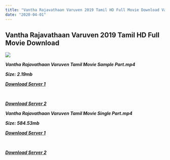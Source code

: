 ```yaml
---
title: "Vantha Rajavathaan Varuven 2019 Tamil HD Full Movie Download Vantha Rajavathaan Varuven Tamil HD Movie Download"
date: "2020-04-01"
---
```


## Vantha Rajavathaan Varuven 2019 Tamil HD Full Movie Download

![](https://images.moviebuff.com/482483c4-d167-43c4-bec3-0fe704dff7e1?w=1000)

**_Vantha Rajavathaan Varuven Tamil Movie Sample Part.mp4_**

**_Size: 2.19mb_**

**_[Download Server 1](http://b8.wetransfer.vip/files/Tamil{dd491190c7c44e72d5bc6265d8d28d52dc406d5dbea1734fee0f652b09d71bf7}20Movies/Tamil{dd491190c7c44e72d5bc6265d8d28d52dc406d5dbea1734fee0f652b09d71bf7}202019{dd491190c7c44e72d5bc6265d8d28d52dc406d5dbea1734fee0f652b09d71bf7}20Movies/Vantha{dd491190c7c44e72d5bc6265d8d28d52dc406d5dbea1734fee0f652b09d71bf7}20Rajavathaan{dd491190c7c44e72d5bc6265d8d28d52dc406d5dbea1734fee0f652b09d71bf7}20Varuven{dd491190c7c44e72d5bc6265d8d28d52dc406d5dbea1734fee0f652b09d71bf7}20(2019)/Vantha{dd491190c7c44e72d5bc6265d8d28d52dc406d5dbea1734fee0f652b09d71bf7}20Rajavathaan{dd491190c7c44e72d5bc6265d8d28d52dc406d5dbea1734fee0f652b09d71bf7}20Varuven{dd491190c7c44e72d5bc6265d8d28d52dc406d5dbea1734fee0f652b09d71bf7}20(2019){dd491190c7c44e72d5bc6265d8d28d52dc406d5dbea1734fee0f652b09d71bf7}20HDRip/Vantha{dd491190c7c44e72d5bc6265d8d28d52dc406d5dbea1734fee0f652b09d71bf7}20Rajavathaan{dd491190c7c44e72d5bc6265d8d28d52dc406d5dbea1734fee0f652b09d71bf7}20Varuven{dd491190c7c44e72d5bc6265d8d28d52dc406d5dbea1734fee0f652b09d71bf7}20(2019){dd491190c7c44e72d5bc6265d8d28d52dc406d5dbea1734fee0f652b09d71bf7}20Sample{dd491190c7c44e72d5bc6265d8d28d52dc406d5dbea1734fee0f652b09d71bf7}20(640x360).mp4)_**

**_[  
](http://b8.wetransfer.vip/files/Tamil{dd491190c7c44e72d5bc6265d8d28d52dc406d5dbea1734fee0f652b09d71bf7}20Movies/Tamil{dd491190c7c44e72d5bc6265d8d28d52dc406d5dbea1734fee0f652b09d71bf7}202019{dd491190c7c44e72d5bc6265d8d28d52dc406d5dbea1734fee0f652b09d71bf7}20Movies/Vantha{dd491190c7c44e72d5bc6265d8d28d52dc406d5dbea1734fee0f652b09d71bf7}20Rajavathaan{dd491190c7c44e72d5bc6265d8d28d52dc406d5dbea1734fee0f652b09d71bf7}20Varuven{dd491190c7c44e72d5bc6265d8d28d52dc406d5dbea1734fee0f652b09d71bf7}20(2019)/Vantha{dd491190c7c44e72d5bc6265d8d28d52dc406d5dbea1734fee0f652b09d71bf7}20Rajavathaan{dd491190c7c44e72d5bc6265d8d28d52dc406d5dbea1734fee0f652b09d71bf7}20Varuven{dd491190c7c44e72d5bc6265d8d28d52dc406d5dbea1734fee0f652b09d71bf7}20(2019){dd491190c7c44e72d5bc6265d8d28d52dc406d5dbea1734fee0f652b09d71bf7}20HDRip/Vantha{dd491190c7c44e72d5bc6265d8d28d52dc406d5dbea1734fee0f652b09d71bf7}20Rajavathaan{dd491190c7c44e72d5bc6265d8d28d52dc406d5dbea1734fee0f652b09d71bf7}20Varuven{dd491190c7c44e72d5bc6265d8d28d52dc406d5dbea1734fee0f652b09d71bf7}20(2019){dd491190c7c44e72d5bc6265d8d28d52dc406d5dbea1734fee0f652b09d71bf7}20Sample{dd491190c7c44e72d5bc6265d8d28d52dc406d5dbea1734fee0f652b09d71bf7}20(640x360).mp4)_**

**_[Download Server 2](http://b8.wetransfer.vip/files/Tamil{dd491190c7c44e72d5bc6265d8d28d52dc406d5dbea1734fee0f652b09d71bf7}20Movies/Tamil{dd491190c7c44e72d5bc6265d8d28d52dc406d5dbea1734fee0f652b09d71bf7}202019{dd491190c7c44e72d5bc6265d8d28d52dc406d5dbea1734fee0f652b09d71bf7}20Movies/Vantha{dd491190c7c44e72d5bc6265d8d28d52dc406d5dbea1734fee0f652b09d71bf7}20Rajavathaan{dd491190c7c44e72d5bc6265d8d28d52dc406d5dbea1734fee0f652b09d71bf7}20Varuven{dd491190c7c44e72d5bc6265d8d28d52dc406d5dbea1734fee0f652b09d71bf7}20(2019)/Vantha{dd491190c7c44e72d5bc6265d8d28d52dc406d5dbea1734fee0f652b09d71bf7}20Rajavathaan{dd491190c7c44e72d5bc6265d8d28d52dc406d5dbea1734fee0f652b09d71bf7}20Varuven{dd491190c7c44e72d5bc6265d8d28d52dc406d5dbea1734fee0f652b09d71bf7}20(2019){dd491190c7c44e72d5bc6265d8d28d52dc406d5dbea1734fee0f652b09d71bf7}20HDRip/Vantha{dd491190c7c44e72d5bc6265d8d28d52dc406d5dbea1734fee0f652b09d71bf7}20Rajavathaan{dd491190c7c44e72d5bc6265d8d28d52dc406d5dbea1734fee0f652b09d71bf7}20Varuven{dd491190c7c44e72d5bc6265d8d28d52dc406d5dbea1734fee0f652b09d71bf7}20(2019){dd491190c7c44e72d5bc6265d8d28d52dc406d5dbea1734fee0f652b09d71bf7}20Sample{dd491190c7c44e72d5bc6265d8d28d52dc406d5dbea1734fee0f652b09d71bf7}20(640x360).mp4)_**

**_Vantha Rajavathaan Varuven Tamil Movie Single Part.mp4_**

**_Size: 584.53mb_**

**_[Download Server 1](http://b8.wetransfer.vip/files/Tamil{dd491190c7c44e72d5bc6265d8d28d52dc406d5dbea1734fee0f652b09d71bf7}20Movies/Tamil{dd491190c7c44e72d5bc6265d8d28d52dc406d5dbea1734fee0f652b09d71bf7}202019{dd491190c7c44e72d5bc6265d8d28d52dc406d5dbea1734fee0f652b09d71bf7}20Movies/Vantha{dd491190c7c44e72d5bc6265d8d28d52dc406d5dbea1734fee0f652b09d71bf7}20Rajavathaan{dd491190c7c44e72d5bc6265d8d28d52dc406d5dbea1734fee0f652b09d71bf7}20Varuven{dd491190c7c44e72d5bc6265d8d28d52dc406d5dbea1734fee0f652b09d71bf7}20(2019)/Vantha{dd491190c7c44e72d5bc6265d8d28d52dc406d5dbea1734fee0f652b09d71bf7}20Rajavathaan{dd491190c7c44e72d5bc6265d8d28d52dc406d5dbea1734fee0f652b09d71bf7}20Varuven{dd491190c7c44e72d5bc6265d8d28d52dc406d5dbea1734fee0f652b09d71bf7}20(2019){dd491190c7c44e72d5bc6265d8d28d52dc406d5dbea1734fee0f652b09d71bf7}20HDRip/Vantha{dd491190c7c44e72d5bc6265d8d28d52dc406d5dbea1734fee0f652b09d71bf7}20Rajavathaan{dd491190c7c44e72d5bc6265d8d28d52dc406d5dbea1734fee0f652b09d71bf7}20Varuven{dd491190c7c44e72d5bc6265d8d28d52dc406d5dbea1734fee0f652b09d71bf7}20(2019){dd491190c7c44e72d5bc6265d8d28d52dc406d5dbea1734fee0f652b09d71bf7}20Single{dd491190c7c44e72d5bc6265d8d28d52dc406d5dbea1734fee0f652b09d71bf7}20Part{dd491190c7c44e72d5bc6265d8d28d52dc406d5dbea1734fee0f652b09d71bf7}20(640x360).mp4)_**

**_[  
](http://b8.wetransfer.vip/files/Tamil{dd491190c7c44e72d5bc6265d8d28d52dc406d5dbea1734fee0f652b09d71bf7}20Movies/Tamil{dd491190c7c44e72d5bc6265d8d28d52dc406d5dbea1734fee0f652b09d71bf7}202019{dd491190c7c44e72d5bc6265d8d28d52dc406d5dbea1734fee0f652b09d71bf7}20Movies/Vantha{dd491190c7c44e72d5bc6265d8d28d52dc406d5dbea1734fee0f652b09d71bf7}20Rajavathaan{dd491190c7c44e72d5bc6265d8d28d52dc406d5dbea1734fee0f652b09d71bf7}20Varuven{dd491190c7c44e72d5bc6265d8d28d52dc406d5dbea1734fee0f652b09d71bf7}20(2019)/Vantha{dd491190c7c44e72d5bc6265d8d28d52dc406d5dbea1734fee0f652b09d71bf7}20Rajavathaan{dd491190c7c44e72d5bc6265d8d28d52dc406d5dbea1734fee0f652b09d71bf7}20Varuven{dd491190c7c44e72d5bc6265d8d28d52dc406d5dbea1734fee0f652b09d71bf7}20(2019){dd491190c7c44e72d5bc6265d8d28d52dc406d5dbea1734fee0f652b09d71bf7}20HDRip/Vantha{dd491190c7c44e72d5bc6265d8d28d52dc406d5dbea1734fee0f652b09d71bf7}20Rajavathaan{dd491190c7c44e72d5bc6265d8d28d52dc406d5dbea1734fee0f652b09d71bf7}20Varuven{dd491190c7c44e72d5bc6265d8d28d52dc406d5dbea1734fee0f652b09d71bf7}20(2019){dd491190c7c44e72d5bc6265d8d28d52dc406d5dbea1734fee0f652b09d71bf7}20Single{dd491190c7c44e72d5bc6265d8d28d52dc406d5dbea1734fee0f652b09d71bf7}20Part{dd491190c7c44e72d5bc6265d8d28d52dc406d5dbea1734fee0f652b09d71bf7}20(640x360).mp4)_**

**_[Download Server 2](http://b8.wetransfer.vip/files/Tamil{dd491190c7c44e72d5bc6265d8d28d52dc406d5dbea1734fee0f652b09d71bf7}20Movies/Tamil{dd491190c7c44e72d5bc6265d8d28d52dc406d5dbea1734fee0f652b09d71bf7}202019{dd491190c7c44e72d5bc6265d8d28d52dc406d5dbea1734fee0f652b09d71bf7}20Movies/Vantha{dd491190c7c44e72d5bc6265d8d28d52dc406d5dbea1734fee0f652b09d71bf7}20Rajavathaan{dd491190c7c44e72d5bc6265d8d28d52dc406d5dbea1734fee0f652b09d71bf7}20Varuven{dd491190c7c44e72d5bc6265d8d28d52dc406d5dbea1734fee0f652b09d71bf7}20(2019)/Vantha{dd491190c7c44e72d5bc6265d8d28d52dc406d5dbea1734fee0f652b09d71bf7}20Rajavathaan{dd491190c7c44e72d5bc6265d8d28d52dc406d5dbea1734fee0f652b09d71bf7}20Varuven{dd491190c7c44e72d5bc6265d8d28d52dc406d5dbea1734fee0f652b09d71bf7}20(2019){dd491190c7c44e72d5bc6265d8d28d52dc406d5dbea1734fee0f652b09d71bf7}20HDRip/Vantha{dd491190c7c44e72d5bc6265d8d28d52dc406d5dbea1734fee0f652b09d71bf7}20Rajavathaan{dd491190c7c44e72d5bc6265d8d28d52dc406d5dbea1734fee0f652b09d71bf7}20Varuven{dd491190c7c44e72d5bc6265d8d28d52dc406d5dbea1734fee0f652b09d71bf7}20(2019){dd491190c7c44e72d5bc6265d8d28d52dc406d5dbea1734fee0f652b09d71bf7}20Single{dd491190c7c44e72d5bc6265d8d28d52dc406d5dbea1734fee0f652b09d71bf7}20Part{dd491190c7c44e72d5bc6265d8d28d52dc406d5dbea1734fee0f652b09d71bf7}20(640x360).mp4)_**
